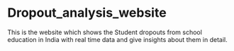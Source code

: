 # Dropout_analysis_website
This is the website which shows the Student dropouts from school education in India with real time data and give insights about them in detail.
